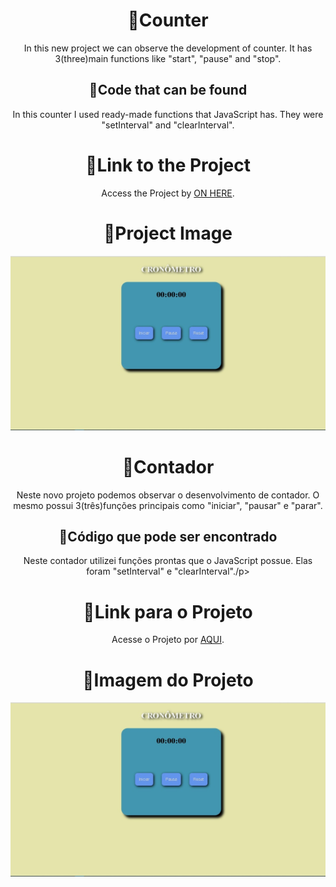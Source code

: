 <div style = "text-align: center;"> 
    <h1>🔗Counter</h1>
    <p>In this new project we can observe the development of counter.
    It has 3(three)main functions like "start", "pause" and "stop".</p>
    <h2> 🔗Code that can be found</h2>
    <p>In this counter I used ready-made functions that JavaScript has. They were "setInterval" and "clearInterval".</p>
    <h1> 🔗Link to the Project</h1>
    <p> Access the Project by <a href = "https://joao-vitor-090.github.io/Counter-Contador/" target = "_blank">ON HERE<a>.</p>
    <h1> 🔗Project Image</h1>
    <img src="WhatsApp Image 2021-12-07 at 22.58.45.jpeg" alt="img_project">
</div>

<div style = "text-align: center;"> 
    <h1> 🔗Contador</h1>
    <p> Neste novo projeto podemos observar o desenvolvimento de contador.
    O mesmo possui 3(três)funções principais como "iniciar", "pausar" e "parar".</p>
    <h2> 🔗Código que pode ser encontrado</h2>
    <p>Neste contador utilizei funções prontas que o JavaScript possue. Elas foram "setInterval" e "clearInterval"./p>
    <h1> 🔗Link para o Projeto</h1>
    <p>Acesse o Projeto por <a href = "https://joao-vitor-090.github.io/Counter-Contador/" target = "_blank"> AQUI<a>.</p>
    <h1> 🔗Imagem do Projeto</h1>
    <img src="WhatsApp Image 2021-12-07 at 22.58.45.jpeg" alt="img_projeto">
</div>
